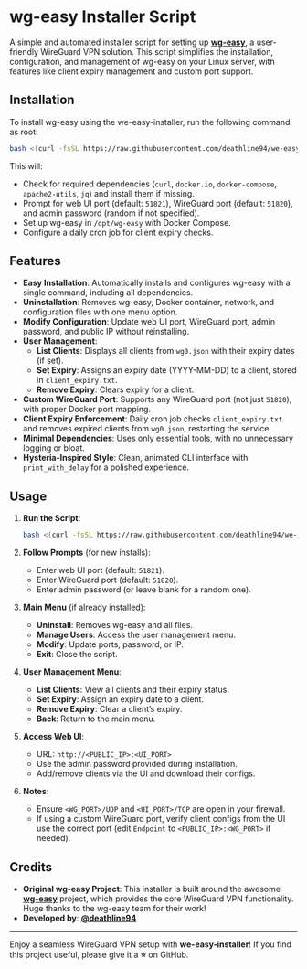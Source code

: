 # wg-easy Installer Script

A simple and automated installer script for setting up **[wg-easy](https://github.com/wg-easy/wg-easy)**, a user-friendly WireGuard VPN solution. This script simplifies the installation, configuration, and management of wg-easy on your Linux server, with features like client expiry management and custom port support.

## Installation

To install wg-easy using the we-easy-installer, run the following command as root:

```bash
bash <(curl -fsSL https://raw.githubusercontent.com/deathline94/we-easy-installer/main/wg-easy-install.sh)
```

This will:
- Check for required dependencies (`curl`, `docker.io`, `docker-compose`, `apache2-utils`, `jq`) and install them if missing.
- Prompt for web UI port (default: `51821`), WireGuard port (default: `51820`), and admin password (random if not specified).
- Set up wg-easy in `/opt/wg-easy` with Docker Compose.
- Configure a daily cron job for client expiry checks.

## Features

- **Easy Installation**: Automatically installs and configures wg-easy with a single command, including all dependencies.
- **Uninstallation**: Removes wg-easy, Docker container, network, and configuration files with one menu option.
- **Modify Configuration**: Update web UI port, WireGuard port, admin password, and public IP without reinstalling.
- **User Management**:
  - **List Clients**: Displays all clients from `wg0.json` with their expiry dates (if set).
  - **Set Expiry**: Assigns an expiry date (YYYY-MM-DD) to a client, stored in `client_expiry.txt`.
  - **Remove Expiry**: Clears expiry for a client.
- **Custom WireGuard Port**: Supports any WireGuard port (not just `51820`), with proper Docker port mapping.
- **Client Expiry Enforcement**: Daily cron job checks `client_expiry.txt` and removes expired clients from `wg0.json`, restarting the service.
- **Minimal Dependencies**: Uses only essential tools, with no unnecessary logging or bloat.
- **Hysteria-Inspired Style**: Clean, animated CLI interface with `print_with_delay` for a polished experience.

## Usage

1. **Run the Script**:
   ```bash
   bash <(curl -fsSL https://raw.githubusercontent.com/deathline94/we-easy-installer/main/wg-easy-install.sh)
   ```

2. **Follow Prompts** (for new installs):
   - Enter web UI port (default: `51821`).
   - Enter WireGuard port (default: `51820`).
   - Enter admin password (or leave blank for a random one).

3. **Main Menu** (if already installed):
   - **Uninstall**: Removes wg-easy and all files.
   - **Manage Users**: Access the user management menu.
   - **Modify**: Update ports, password, or IP.
   - **Exit**: Close the script.

4. **User Management Menu**:
   - **List Clients**: View all clients and their expiry status.
   - **Set Expiry**: Assign an expiry date to a client.
   - **Remove Expiry**: Clear a client’s expiry.
   - **Back**: Return to the main menu.

5. **Access Web UI**:
   - URL: `http://<PUBLIC_IP>:<UI_PORT>`
   - Use the admin password provided during installation.
   - Add/remove clients via the UI and download their configs.

6. **Notes**:
   - Ensure `<WG_PORT>/UDP` and `<UI_PORT>/TCP` are open in your firewall.
   - If using a custom WireGuard port, verify client configs from the UI use the correct port (edit `Endpoint` to `<PUBLIC_IP>:<WG_PORT>` if needed).

## Credits

- **Original wg-easy Project**: This installer is built around the awesome **[wg-easy](https://github.com/wg-easy/wg-easy)** project, which provides the core WireGuard VPN functionality. Huge thanks to the wg-easy team for their work!
- **Developed by**: **[@deathline94](https://github.com/deathline94)**


---

Enjoy a seamless WireGuard VPN setup with **we-easy-installer**! If you find this project useful, please give it a **⭐** on GitHub.

